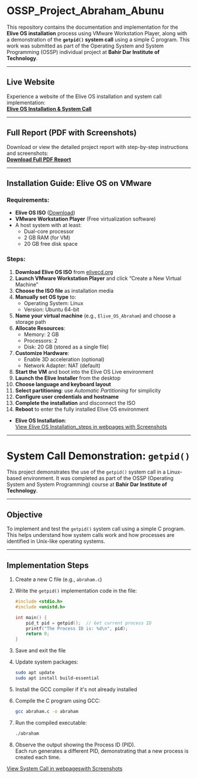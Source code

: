 # OSSP_Project_Abraham_Abunu

This repository contains the documentation and implementation for the **Elive OS installation** process using VMware Workstation Player, along with a demonstration of the **`getpid()` system call** using a simple C program. This work was submitted as part of the Operating System and System Programming (OSSP) individual project at **Bahir Dar Institute of Technology**.

---

## Live Website  
Experience a website of the Elive OS installation and system call implementation:  
**[Elive OS Installation & System Call](https://ababu1212.github.io/OSSP_Project_Abraham_Abunu/)**

---

## Full Report (PDF with Screenshots)  
Download or view the detailed project report with step-by-step instructions and screenshots:  
**[Download Full PDF Report](https://github.com/Ababu1212/OSSP_Project_Abraham_Abunu/blob/main/OSSP_Individual_Abraham_Abunu_BDU1600595_A.pdf)**

---

## Installation Guide: Elive OS on VMware

### Requirements:
- **Elive OS ISO** ([Download](https://www.elivecd.org/))
- **VMware Workstation Player** (Free virtualization software)
- A host system with at least:
  - Dual-core processor
  - 2 GB RAM (for VM)
  - 20 GB free disk space

### Steps:

1. **Download Elive OS ISO** from [elivecd.org](https://www.elivecd.org/)
2. **Launch VMware Workstation Player** and click “Create a New Virtual Machine”
3. **Choose the ISO file** as installation media
4. **Manually set OS type** to:  
   - Operating System: Linux  
   - Version: Ubuntu 64-bit  
5. **Name your virtual machine** (e.g., `Elive_OS_Abraham`) and choose a storage path
6. **Allocate Resources**:  
   - Memory: 2 GB  
   - Processors: 2  
   - Disk: 20 GB (stored as a single file)
7. **Customize Hardware**:
   - Enable 3D acceleration (optional)
   - Network Adapter: NAT (default)
8. **Start the VM** and boot into the Elive OS Live environment
9. **Launch the Elive Installer** from the desktop
10. **Choose language and keyboard layout**
11. **Select partitioning**: use *Automatic Partitioning* for simplicity
12. **Configure user credentials and hostname**
13. **Complete the installation** and disconnect the ISO
14. **Reboot** to enter the fully installed Elive OS environment


- **Elive OS Installation**:  
  [View Elive OS Installation_steps in webpages with Screenshots](https://ababu1212.github.io/OSSP_Project_Abraham_Abunu/OS_installation.html)

---

# System Call Demonstration: `getpid()`

This project demonstrates the use of the `getpid()` system call in a Linux-based environment. It was completed as part of the OSSP (Operating System and System Programming) course at **Bahir Dar Institute of Technology**.

---

## Objective

To implement and test the `getpid()` system call using a simple C program. This helps understand how system calls work and how processes are identified in Unix-like operating systems.

---

## Implementation Steps

1. Create a new C file (e.g., `abraham.c`)  
2. Write the `getpid()` implementation code in the file:

    ```c
    #include <stdio.h>
    #include <unistd.h>

    int main() {
        pid_t pid = getpid();  // Get current process ID
        printf("The Process ID is: %d\n", pid);
        return 0;
    }
    ```

3. Save and exit the file  
4. Update system packages:

    ```bash
    sudo apt update
    sudo apt install build-essential
    ```

5. Install the GCC compiler if it's not already installed  
6. Compile the C program using GCC:

    ```bash
    gcc abraham.c -o abraham
    ```

7. Run the compiled executable:

    ```bash
    ./abraham
    ```

8. Observe the output showing the Process ID (PID).  
   Each run generates a different PID, demonstrating that a new process is created each time.


  [View System Call in webpageswith Screenshots](https://ababu1212.github.io/OSSP_Project_Abraham_Abunu/System_call.html)
